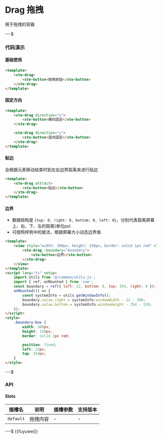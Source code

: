 # Drag 拖拽

用于拖拽的容器

---$

### 代码演示

#### 基础使用

```html
<template>
    <ste-drag>
        <ste-button>拖拽按钮</ste-button>
    </ste-drag>
</template>
```

#### 固定方向

```html
<template>
    <ste-drag direction="x">
        <ste-button>横向固定</ste-button>
    </ste-drag>

    <ste-drag direction="y">
        <ste-button>竖向固定</ste-button>
    </ste-drag>
</template>
```

#### 贴边

会根据元素移动结束时到左右边界距离来进行贴边

```html
<template>
    <ste-drag attract>
        <ste-button>贴边</ste-button>
    </ste-drag>
</template>
```

#### 边界

- 数据结构是 `{top: 0, right: 0, bottom: 0, left: 0}`，分别代表距离屏幕上、右、下、左的距离(单位px)
- 可按照样例中的做法，根据屏幕大小动态边界值

```html
<template>
    <view style="width: 300px; height: 150px; border: solid 1px red" class="boundary-box">
        <ste-drag :boundary="boundary">
            <ste-button>边界</ste-button>
        </ste-drag>
    </view>
</template>
<script lang="ts" setup>
    import utils from '@/common/utils.js';
    import { ref, onMounted } from 'vue';
    const boundary = ref({ left: 22, bottom: 0, top: 354, right: 0 });
    onMounted(() => {
        const systemInfo = utils.getWindowInfo();
        boundary.value.right = systemInfo.windowWidth - 22 - 300;
        boundary.value.bottom = systemInfo.windowHeight - 354 - 150;
    });
</script>
<style>
    .boundary-box {
        width: 300px;
        height: 150px;
        border: solid 1px red;

        position: fixed;
        left: 22px;
        top: 354px;
    }
</style>
```

---$

### API

<!-- props -->

#### Slots

| 插槽名    | 说明     | 插槽参数 | 支持版本 |
| --------- | -------- | -------- | -------- |
| `default` | 拖拽内容 | -        | -        |

---$
{{fuyuwei}}
